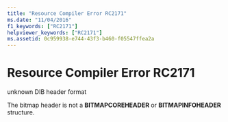 ```yaml
---
title: "Resource Compiler Error RC2171"
ms.date: "11/04/2016"
f1_keywords: ["RC2171"]
helpviewer_keywords: ["RC2171"]
ms.assetid: 0c959938-e744-43f3-b460-f05547ffea2a
---
```

# Resource Compiler Error RC2171

unknown DIB header format

The bitmap header is not a **BITMAPCOREHEADER** or **BITMAPINFOHEADER** structure.